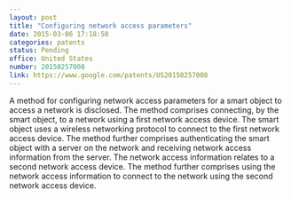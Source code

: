 ```yaml
---
layout: post
title: "Configuring network access parameters"
date: 2015-03-06 17:18:58
categories: patents
status: Pending
office: United States
number: 20150257008
link: https://www.google.com/patents/US20150257008
---
```


A method for configuring network access parameters for a smart object to access a network is disclosed. The method comprises connecting, by the smart object, to a network using a first network access device. The smart object uses a wireless networking protocol to connect to the first network access device. The method further comprises authenticating the smart object with a server on the network and receiving network access information from the server. The network access information relates to a second network access device. The method further comprises using the network access information to connect to the network using the second network access device.

